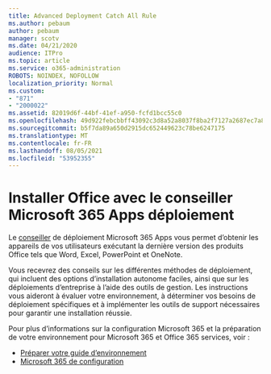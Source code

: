 ```yaml
---
title: Advanced Deployment Catch All Rule
ms.author: pebaum
author: pebaum
manager: scotv
ms.date: 04/21/2020
audience: ITPro
ms.topic: article
ms.service: o365-administration
ROBOTS: NOINDEX, NOFOLLOW
localization_priority: Normal
ms.custom:
- "871"
- "2000022"
ms.assetid: 82019d6f-44bf-41ef-a950-fcfd1bcc55c0
ms.openlocfilehash: 49d922febcbbff43092c3d8a52a8037f8ba2f7127a2687ec7a85094c76e63400
ms.sourcegitcommit: b5f7da89a650d2915dc652449623c78be6247175
ms.translationtype: MT
ms.contentlocale: fr-FR
ms.lasthandoff: 08/05/2021
ms.locfileid: "53952355"
---
```

# <a name="install-office-with-the-microsoft-365-apps-deployment-advisor"></a>Installer Office avec le conseiller Microsoft 365 Apps déploiement

Le [conseiller](https://go.microsoft.com/fwlink/?linkid=2145748) de déploiement Microsoft 365 Apps vous permet d’obtenir les appareils de vos utilisateurs exécutant la dernière version des produits Office tels que Word, Excel, PowerPoint et OneNote.
  
Vous recevrez des conseils sur les différentes méthodes de déploiement, qui incluent des options d’installation autonome faciles, ainsi que sur les déploiements d’entreprise à l’aide des outils de gestion. Les instructions vous aideront à évaluer votre environnement, à déterminer vos besoins de déploiement spécifiques et à implémenter les outils de support nécessaires pour garantir une installation réussie.
  
Pour plus d’informations sur la configuration Microsoft 365 et la préparation de votre environnement pour Microsoft 365 et Office 365 services, voir :

- [Préparer votre guide d’environnement](https://go.microsoft.com/fwlink/?linkid=2005213)
- [Microsoft 365 de configuration](https://go.microsoft.com/fwlink/?linkid=2072646)
